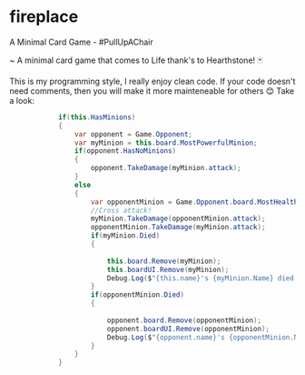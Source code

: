 # fireplace
A Minimal Card Game - #PullUpAChair

~ A minimal card game that comes to Life thank's to Hearthstone! 🃏

This is my programming style, I really enjoy clean code.
If your code doesn't need comments, then you will make it more mainteneable for others 😊
Take a look:

```csharp
			if(this.HasMinions)
			{	
				var opponent = Game.Opponent;
				var myMinion = this.board.MostPowerfulMinion;
				if(opponent.HasNoMinions)
				{
					opponent.TakeDamage(myMinion.attack);
				}
				else
				{
					var opponentMinion = Game.Opponent.board.MostHealthyMinion;
					//Cross attack!
					myMinion.TakeDamage(opponentMinion.attack);
					opponentMinion.TakeDamage(myMinion.attack);					
					if(myMinion.Died)
					{
						
						this.board.Remove(myMinion);
						this.boardUI.Remove(myMinion);
						Debug.Log($"{this.name}'s {myMinion.Name} died 😢");
					}
					if(opponentMinion.Died)
					{
						
						opponent.board.Remove(opponentMinion);
						opponent.boardUI.Remove(opponentMinion);
						Debug.Log($"{opponent.name}'s {opponentMinion.Name} died 😢");
					}
				}
			}

```